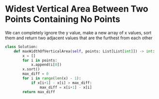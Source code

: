 # Widest Vertical Area Between Two Points Containing No Points
We can completely ignore the y value, make a new array of x values, sort them and return two adjacent values that are the furthest from each other
```python
class Solution:
    def maxWidthOfVerticalArea(self, points: List[List[int]]) -> int:
        x = []
        for i in points:
            x.append(i[0])
        x.sort()
        max_diff = 0
        for i in range(len(x) - 1):
            if x[i+1] - x[i] > max_diff:
                max_diff = x[i+1] - x[i]
        return max_diff
```
